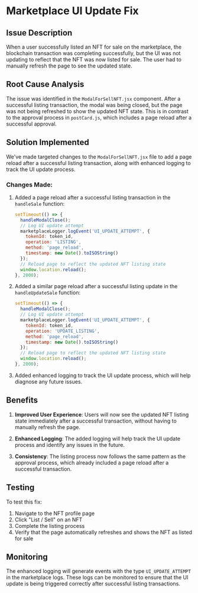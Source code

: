 # Marketplace UI Update Fix

## Issue Description

When a user successfully listed an NFT for sale on the marketplace, the blockchain transaction was completing successfully, but the UI was not updating to reflect that the NFT was now listed for sale. The user had to manually refresh the page to see the updated state.

## Root Cause Analysis

The issue was identified in the `ModalForSellNFT.jsx` component. After a successful listing transaction, the modal was being closed, but the page was not being refreshed to show the updated NFT state. This is in contrast to the approval process in `postCard.js`, which includes a page reload after a successful approval.

## Solution Implemented

We've made targeted changes to the `ModalForSellNFT.jsx` file to add a page reload after a successful listing transaction, along with enhanced logging to track the UI update process.

### Changes Made:

1. Added a page reload after a successful listing transaction in the `handleSale` function:
   ```javascript
   setTimeout(() => {
     handleModalClose();
     // Log UI update attempt
     marketplaceLogger.logEvent('UI_UPDATE_ATTEMPT', {
       tokenId: token_id,
       operation: 'LISTING',
       method: 'page_reload',
       timestamp: new Date().toISOString()
     });
     // Reload page to reflect the updated NFT listing state
     window.location.reload();
   }, 2000);
   ```

2. Added a similar page reload after a successful listing update in the `handleUpdateSale` function:
   ```javascript
   setTimeout(() => {
     handleModalClose();
     // Log UI update attempt
     marketplaceLogger.logEvent('UI_UPDATE_ATTEMPT', {
       tokenId: token_id,
       operation: 'UPDATE_LISTING',
       method: 'page_reload',
       timestamp: new Date().toISOString()
     });
     // Reload page to reflect the updated NFT listing state
     window.location.reload();
   }, 2000);
   ```

3. Added enhanced logging to track the UI update process, which will help diagnose any future issues.

## Benefits

1. **Improved User Experience**: Users will now see the updated NFT listing state immediately after a successful transaction, without having to manually refresh the page.

2. **Enhanced Logging**: The added logging will help track the UI update process and identify any issues in the future.

3. **Consistency**: The listing process now follows the same pattern as the approval process, which already included a page reload after a successful transaction.

## Testing

To test this fix:
1. Navigate to the NFT profile page
2. Click "List / Sell" on an NFT
3. Complete the listing process
4. Verify that the page automatically refreshes and shows the NFT as listed for sale

## Monitoring

The enhanced logging will generate events with the type `UI_UPDATE_ATTEMPT` in the marketplace logs. These logs can be monitored to ensure that the UI update is being triggered correctly after successful listing transactions.
